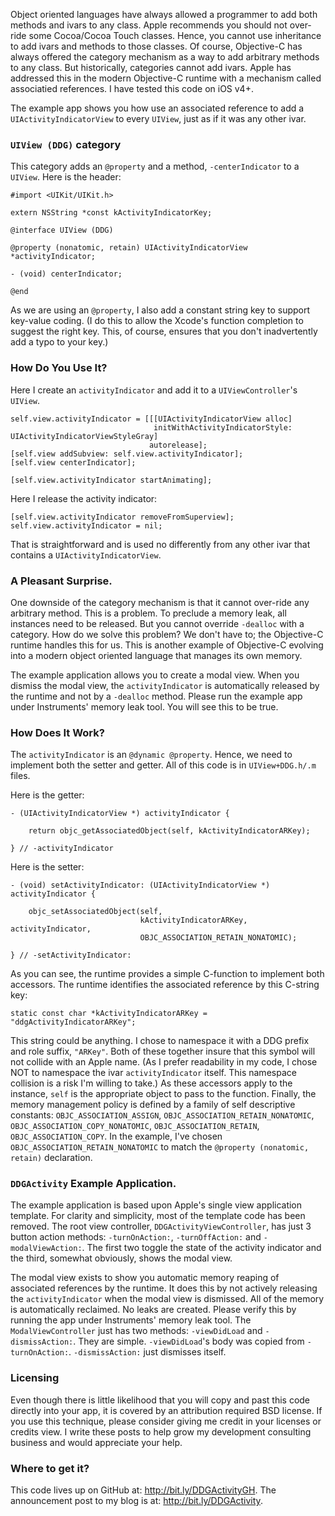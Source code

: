 Object oriented languages have always allowed a programmer to add both methods and ivars to any class. Apple recommends you should not over-ride some Cocoa/Cocoa Touch classes. Hence, you cannot use inheritance to add ivars and methods to those classes. Of course, Objective-C has always offered the category mechanism as a way to add arbitrary methods to any class. But historically, categories cannot add ivars. Apple has addressed this in the modern Objective-C runtime with a mechanism called associatied references. I have tested this code on iOS v4+.

The example app shows you how use an associated reference to add a `UIActivityIndicatorView` to every `UIView`, just as if it was any other ivar.

### `UIView (DDG)` category

This category adds an `@property` and a method, `-centerIndicator` to a `UIView`. Here is the header:

    #import <UIKit/UIKit.h>
    
    extern NSString *const kActivityIndicatorKey;
    
    @interface UIView (DDG)
    
    @property (nonatomic, retain) UIActivityIndicatorView *activityIndicator;
    
    - (void) centerIndicator;
    
    @end

As we are using an `@property`, I also add a constant string key to support key-value coding. (I do this to allow the Xcode's function completion to suggest the right key. This, of course, ensures that you don't inadvertently add a typo to your key.)

### How Do You Use It? 

Here I create an `activityIndicator` and add it to a `UIViewController`'s `UIView`.

    self.view.activityIndicator = [[[UIActivityIndicatorView alloc] 
                                    initWithActivityIndicatorStyle: UIActivityIndicatorViewStyleGray] 
                                   autorelease];
    [self.view addSubview: self.view.activityIndicator];
    [self.view centerIndicator];
    
    [self.view.activityIndicator startAnimating];

Here I release the activity indicator:

    [self.view.activityIndicator removeFromSuperview];
    self.view.activityIndicator = nil;

That is straightforward and is used no differently from any other ivar that contains a `UIActivityIndicatorView`.

### A Pleasant Surprise.

One downside of the category mechanism is that it cannot over-ride any arbitrary method. This is a problem. To preclude a memory leak, all instances need to be released. But you cannot override `-dealloc` with a category. How do we solve this problem? We don't have to; the Objective-C runtime handles this for us. This is another example of Objective-C evolving into a modern object oriented language that manages its own memory. 

The example application allows you to create a modal view. When you dismiss the modal view, the `activityIndicator` is automatically released by the runtime and not by a `-dealloc` method. Please run the example app under Instruments' memory leak tool. You will see this to be true.

### How Does It Work?

The `activityIndicator` is an `@dynamic @property`. Hence, we need to implement both the setter and getter. All of this code is in `UIView+DDG.h/.m` files.

Here is the getter:

    - (UIActivityIndicatorView *) activityIndicator {
        
        return objc_getAssociatedObject(self, kActivityIndicatorARKey);
        
    } // -activityIndicator

Here is the setter:

    - (void) setActivityIndicator: (UIActivityIndicatorView *) activityIndicator {
        
        objc_setAssociatedObject(self, 
                                 kActivityIndicatorARKey, activityIndicator, 
                                 OBJC_ASSOCIATION_RETAIN_NONATOMIC);
        
    } // -setActivityIndicator:

As you can see, the runtime provides a simple C-function to implement both accessors. The runtime identifies the associated reference by this C-string key:

    static const char *kActivityIndicatorARKey =  "ddgActivityIndicatorARKey";

This string could be anything. I chose to namespace it with a DDG prefix and role suffix, `"ARKey"`. Both of these together insure that this symbol will not collide with an Apple name. (As I prefer readability in my code, I chose NOT to namespace the ivar `activityIndicator` itself. This namespace collision  is a risk I'm willing to take.) As these accessors apply to the instance, `self` is the appropriate object to pass to the function. Finally, the memory management policy is defined by a family of self descriptive constants:     `OBJC_ASSOCIATION_ASSIGN`, `OBJC_ASSOCIATION_RETAIN_NONATOMIC`, `OBJC_ASSOCIATION_COPY_NONATOMIC`, `OBJC_ASSOCIATION_RETAIN`, `OBJC_ASSOCIATION_COPY`. In the example, I've chosen `OBJC_ASSOCIATION_RETAIN_NONATOMIC` to match the `@property (nonatomic, retain)` declaration.

### `DDGActivity` Example Application.

The example application is based upon Apple's single view application template. For clarity and simplicity, most of the template code has been removed. The root view controller, `DDGActivityViewController`, has just 3 button action methods: `-turnOnAction:`, `-turnOffAction:` and `-modalViewAction:`. The first two toggle the state of the activity indicator and the third, somewhat obviously, shows the modal view. 

The modal view exists to show you automatic memory reaping of associated references by the runtime. It does this by not actively releasing the `activityIndicator` when the modal view is dismissed. All of the memory is automatically reclaimed. No leaks are created. Please verify this by running the app under Instruments' memory leak tool. The `ModalViewController` just has two methods: `-viewDidLoad` and `-dismissAction:`. They are simple. `-viewDidLoad`'s body was copied from `-turnOnAction:`. `-dismissAction:` just dismisses itself.

### Licensing

Even though there is little likelihood that you will copy and past this code directly into your app, it is covered by an attribution required BSD license. If you use this technique, please consider giving me credit in your licenses or credits view. I write these posts to help grow my development consulting business and would appreciate your help.

### Where to get it?

This code lives up on GitHub at: <http://bit.ly/DDGActivityGH>. The announcement post to my blog is at: <http://bit.ly/DDGActivity>.